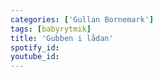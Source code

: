 ```yaml
---
categories: ['Gullan Bornemark']
tags: [babyrytmik]
title: 'Gubben i lådan'
spotify_id: 
youtube_id: 
---
```


